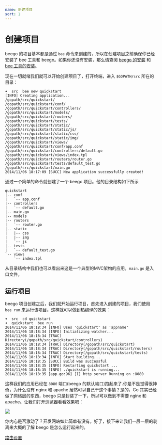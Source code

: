 ```yaml
---
name: 新建项目
sort: 1
---
```


# 创建项目

beego 的项目基本都是通过 `bee` 命令来创建的，所以在创建项目之前确保你已经安装了 bee 工具和 beego。如果你还没有安装，那么请查阅 [beego 的安装](../install) 和 [bee 工具的安装](../install/bee.md)。

现在一切就绪我们就可以开始创建项目了，打开终端，进入 `$GOPATH/src` 所在的目录：

	➜  src  bee new quickstart
	[INFO] Creating application...
	/gopath/src/quickstart/
	/gopath/src/quickstart/conf/
	/gopath/src/quickstart/controllers/
	/gopath/src/quickstart/models/
	/gopath/src/quickstart/routers/
	/gopath/src/quickstart/tests/
	/gopath/src/quickstart/static/
	/gopath/src/quickstart/static/js/
	/gopath/src/quickstart/static/css/
	/gopath/src/quickstart/static/img/
	/gopath/src/quickstart/views/
	/gopath/src/quickstart/conf/app.conf
	/gopath/src/quickstart/controllers/default.go
	/gopath/src/quickstart/views/index.tpl
	/gopath/src/quickstart/routers/router.go
	/gopath/src/quickstart/tests/default_test.go
	/gopath/src/quickstart/main.go
	2014/11/06 18:17:09 [SUCC] New application successfully created!
	
通过一个简单的命令就创建了一个 beego 项目。他的目录结构如下所示

	quickstart
	|-- conf
	|   `-- app.conf
	|-- controllers
	|   `-- default.go
	|-- main.go
	|-- models
	|-- routers
	|   `-- router.go
	|-- static
	|   |-- css
	|   |-- img
	|   `-- js
	|-- tests
	|   `-- default_test.go
	`-- views
	    `-- index.tpl	

从目录结构中我们也可以看出来这是一个典型的MVC架构的应用，`main.go` 是入口文件。				
## 运行项目

beego 项目创建之后，我们就开始运行项目，首先进入创建的项目，我们使用 `bee run` 来运行该项目，这样就可以做到热编译的效果：

	➜  src  cd quickstart
	➜  quickstart  bee run
	2014/11/06 18:18:34 [INFO] Uses 'quickstart' as 'appname'
	2014/11/06 18:18:34 [INFO] Initializing watcher...
	2014/11/06 18:18:34 [TRAC] Directory(/gopath/src/quickstart/controllers)
	2014/11/06 18:18:34 [TRAC] Directory(/gopath/src/quickstart)
	2014/11/06 18:18:34 [TRAC] Directory(/gopath/src/quickstart/routers)
	2014/11/06 18:18:34 [TRAC] Directory(/gopath/src/quickstart/tests)
	2014/11/06 18:18:34 [INFO] Start building...
	2014/11/06 18:18:35 [SUCC] Build was successful
	2014/11/06 18:18:35 [INFO] Restarting quickstart ...
	2014/11/06 18:18:35 [INFO] ./quickstart is running...
	2014/11/06 18:18:35 [app.go:96] [I] http server Running on :8080

这样我们的应用已经在 `8080` 端口(beego 的默认端口)跑起来了.你是不是觉得很神奇，为什么没有 nginx 和 apache 居然可以自己干这个事情？是的，Go 其实已经做了网络层的东西，beego 只是封装了一下，所以可以做到不需要 nginx 和 apache。让我们打开浏览器看看效果吧：

![](../images/beerun.png)

你内心是否激动了？开发网站如此简单有没有。好了，接下来让我们一层一层的剥离来大概的了解 beego 是怎么运行起来的。

[路由设置](router.md)
